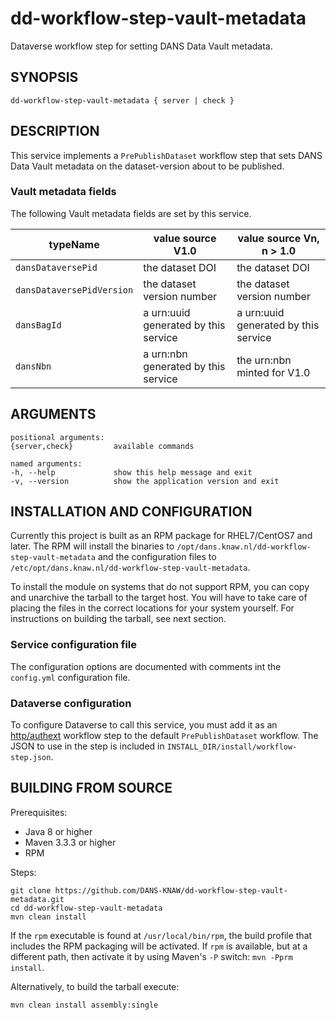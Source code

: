dd-workflow-step-vault-metadata
===============================

Dataverse workflow step for setting DANS Data Vault metadata.


SYNOPSIS
--------

    dd-workflow-step-vault-metadata { server | check }
    

DESCRIPTION
-----------
This service implements a `PrePublishDataset` workflow step that sets DANS Data Vault metadata
on the dataset-version about to be published. 

### Vault metadata fields
The following Vault metadata fields are set by this service.

| typeName                  | value source  V1.0                   | value source Vn, n > 1.0             |
|---------------------------|--------------------------------------|--------------------------------------|
| `dansDataversePid`        | the dataset DOI                      | the dataset DOI                      |
| `dansDataversePidVersion` | the dataset version number           | the dataset version number           |
| `dansBagId`               | a urn:uuid generated by this service | a urn:uuid generated by this service |
| `dansNbn`                 | a urn:nbn generated by this service  | the urn:nbn minted for V1.0          |

ARGUMENTS
---------

    positional arguments:
    {server,check}         available commands
    
    named arguments:
    -h, --help             show this help message and exit
    -v, --version          show the application version and exit

INSTALLATION AND CONFIGURATION
------------------------------
Currently this project is built as an RPM package for RHEL7/CentOS7 and later. The RPM will install the binaries to
`/opt/dans.knaw.nl/dd-workflow-step-vault-metadata` and the configuration files to `/etc/opt/dans.knaw.nl/dd-workflow-step-vault-metadata`. 

To install the module on systems that do not support RPM, you can copy and unarchive the tarball to the target host.
You will have to take care of placing the files in the correct locations for your system yourself. For instructions
on building the tarball, see next section.

### Service configuration file
The configuration options are documented with comments int the `config.yml` configuration file.

### Dataverse configuration
To configure Dataverse to call this service, you must add it as an [http/authext](https://guides.dataverse.org/en/latest/developers/workflows.html#http-authext)
workflow step to the default `PrePublishDataset` workflow. The JSON to use in the step is included in `INSTALL_DIR/install/workflow-step.json`.

BUILDING FROM SOURCE
--------------------
Prerequisites:

* Java 8 or higher
* Maven 3.3.3 or higher
* RPM

Steps:
    
    git clone https://github.com/DANS-KNAW/dd-workflow-step-vault-metadata.git
    cd dd-workflow-step-vault-metadata 
    mvn clean install

If the `rpm` executable is found at `/usr/local/bin/rpm`, the build profile that includes the RPM 
packaging will be activated. If `rpm` is available, but at a different path, then activate it by using
Maven's `-P` switch: `mvn -Pprm install`.

Alternatively, to build the tarball execute:

    mvn clean install assembly:single
